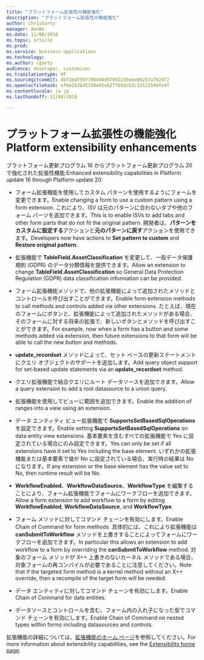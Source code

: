 ```yaml
---
title: "プラットフォーム拡張性の機能強化"
description: "プラットフォーム拡張性の機能強化"
author: ChrisGarty
manager: AnnBe
ms.date: 11/08/2018
ms.topic: article
ms.prod: 
ms.service: business-applications
ms.technology: 
ms.author: cgarty
audience: developer, customizer
ms.translationtype: HT
ms.sourcegitcommit: 4bf1bdf597708494d979d22d5ebe06257a762d72
ms.openlocfilehash: efbe2b3b45358e01e6277b5dcb3c1253259dfedf
ms.contentlocale: ja-jp
ms.lasthandoff: 11/08/2018

---
```


# <a name="platform-extensibility-enhancements"></a><span data-ttu-id="5ee1d-103">プラットフォーム拡張性の機能強化</span><span class="sxs-lookup"><span data-stu-id="5ee1d-103">Platform extensibility enhancements</span></span>

<span data-ttu-id="5ee1d-104">プラットフォーム更新プログラム 16 からプラットフォーム更新プログラム 20 で強化された拡張性機能:</span><span class="sxs-lookup"><span data-stu-id="5ee1d-104">Enhanced extensibility capabilities in Platform update 16 through Platform update 20:</span></span>

- <span data-ttu-id="5ee1d-105">フォーム拡張機能を使用してカスタム パターンを使用するようにフォームを変更できます。</span><span class="sxs-lookup"><span data-stu-id="5ee1d-105">Enable changing a form to use a custom pattern using a form extension.</span></span> <span data-ttu-id="5ee1d-106">これにより、ISV は元のパターンに合わないタブや他のフォーム パーツを追加できます。</span><span class="sxs-lookup"><span data-stu-id="5ee1d-106">This is to enable ISVs to add tabs and other form parts that do not fit the original pattern.</span></span> <span data-ttu-id="5ee1d-107">開発者は、**パターンをカスタムに設定する**アクションと**元のパターンに戻す**アクションを使用できます。</span><span class="sxs-lookup"><span data-stu-id="5ee1d-107">Developers now have actions to **Set pattern to custom** and **Restore original pattern**.</span></span>

- <span data-ttu-id="5ee1d-108">拡張機能で **TableField.AssetClassification** を変更して、一般データ保護規則 (GDPR) のデータ分類情報を提供できます。</span><span class="sxs-lookup"><span data-stu-id="5ee1d-108">Allow an extension to change **TableField.AssetClassification** so General Data Protection Regulation (GDPR) data classification information can be provided.</span></span>

- <span data-ttu-id="5ee1d-109">フォーム拡張機能メソッドで、他の拡張機能によって追加されたメソッドとコントロールを呼び出すことができます。</span><span class="sxs-lookup"><span data-stu-id="5ee1d-109">Enable form extension methods to call methods and controls added via other extensions.</span></span> <span data-ttu-id="5ee1d-110">たとえば、現在のフォームにボタンと、拡張機能によって追加されたメソッドがある場合、そのフォームに対する将来の拡張で、新しいボタンとメソッドを呼び出すことができます。</span><span class="sxs-lookup"><span data-stu-id="5ee1d-110">For example, now when a form has a button and some methods added via extension, then future extensions to that form will be able to call the new button and methods.</span></span>

- <span data-ttu-id="5ee1d-111">**update_recordset** メソッドによって、セット ベースの更新ステートメントにクエリ オブジェクトのサポートを追加します。</span><span class="sxs-lookup"><span data-stu-id="5ee1d-111">Add query object support for set-based update statements via an **update_recordset** method.</span></span>

- <span data-ttu-id="5ee1d-112">クエリ拡張機能で結合クエリにルート データソースを追加できます。</span><span class="sxs-lookup"><span data-stu-id="5ee1d-112">Allow a query extension to add a root datasource to a union query.</span></span>

- <span data-ttu-id="5ee1d-113">拡張機能を使用してビューに範囲を追加できます。</span><span class="sxs-lookup"><span data-stu-id="5ee1d-113">Enable the addition of ranges into a view using an extension.</span></span>

- <span data-ttu-id="5ee1d-114">データ エンティティ ビュー拡張機能で **SupportsSetBasedSqlOperations** を設定できます。</span><span class="sxs-lookup"><span data-stu-id="5ee1d-114">Enable setting **SupportsSetBasedSqlOperations** on data entity view extensions.</span></span> <span data-ttu-id="5ee1d-115">基本要素を含むすべての拡張機能で Yes に設定されている場合にのみ設定できます。</span><span class="sxs-lookup"><span data-stu-id="5ee1d-115">Yes can only be set if all extensions have it set to Yes including the base element.</span></span> <span data-ttu-id="5ee1d-116">いずれかの拡張機能または基本要素で値が No に設定されている場合、実行時の結果は No になります。</span><span class="sxs-lookup"><span data-stu-id="5ee1d-116">If any extension or the base element has the value set to No, then runtime result will be No.</span></span>

- <span data-ttu-id="5ee1d-117">**WorkflowEnabled**、**WorkflowDataSource**、**WorkflowType** を編集することにより、フォーム拡張機能でフォームにワークフローを追加できます。</span><span class="sxs-lookup"><span data-stu-id="5ee1d-117">Allow a form extension to add workflow to a form by editing **WorkflowEnabled**, **WorkflowDataSource**, and **WorkflowType**.</span></span>

- <span data-ttu-id="5ee1d-118">フォーム メソッドに対してコマンド チェーンを有効にします。</span><span class="sxs-lookup"><span data-stu-id="5ee1d-118">Enable Chain of Command for form methods.</span></span> <span data-ttu-id="5ee1d-119">具体的には、これにより拡張機能は **canSubmitToWorkflow** メソッドを上書きすることによってフォームにワークフローを追加できます。</span><span class="sxs-lookup"><span data-stu-id="5ee1d-119">In particular this allows an extension to add workflow to a form by overriding the **canSubmitToWorkflow** method.</span></span> <span data-ttu-id="5ee1d-120">対象のフォーム メソッドが X++ 上書きのないカーネル メソッドである場合、対象フォームの再コンパイルが必要であることに注意してください。</span><span class="sxs-lookup"><span data-stu-id="5ee1d-120">Note that if the targeted form method is a kernel method without an X++ override, then a recompile of the target form will be needed.</span></span> 

- <span data-ttu-id="5ee1d-121">データ エンティティに対してコマンド チェーンを有効にします。</span><span class="sxs-lookup"><span data-stu-id="5ee1d-121">Enable Chain of Command for data entities.</span></span>

- <span data-ttu-id="5ee1d-122">データソースとコントロールを含む、フォーム内の入れ子になった型でコマンド チェーンを有効にします。</span><span class="sxs-lookup"><span data-stu-id="5ee1d-122">Enable Chain of Command on nested types within forms including datasources and controls.</span></span>

<span data-ttu-id="5ee1d-123">拡張機能の詳細については、[拡張機能のホーム ページ](/dynamics365/unified-operations/dev-itpro/extensibility/extensibility-home-page)を参照してください。</span><span class="sxs-lookup"><span data-stu-id="5ee1d-123">For more information about extensibility capabilities, see the [Extensibility home page](/dynamics365/unified-operations/dev-itpro/extensibility/extensibility-home-page).</span></span>

